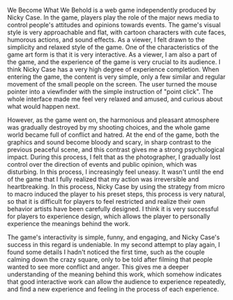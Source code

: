 We Become What We Behold is a web game independently produced by Nicky Case. In the game, players play the role of the major news media to control people's attitudes and opinions towards events. The game's visual style is very approachable and flat, with cartoon characters with cute faces, humorous actions, and sound effects. As a viewer, I felt drawn to the simplicity and relaxed style of the game. One of the characteristics of the game art form is that it is very interactive. As a viewer, I am also a part of the game, and the experience of the game is very crucial to its audience. I think Nicky Case has a very high degree of experience completion. When entering the game, the content is very simple, only a few similar and regular movement of the small people on the screen. The user turned the mouse pointer into a viewfinder with the simple instruction of "point click". The whole interface made me feel very relaxed and amused, and curious about what would happen next.

However, as the game went on, the harmonious and pleasant atmosphere was gradually destroyed by my shooting choices, and the whole game world became full of conflict and hatred. At the end of the game, both the graphics and sound become bloody and scary, in sharp contrast to the previous peaceful scene, and this contrast gives me a strong psychological impact. During this process, I felt that as the photographer, I gradually lost control over the direction of events and public opinion, which was disturbing. In this process, I increasingly feel uneasy. It wasn't until the end of the game that I fully realized that my action was irreversible and heartbreaking. In this process, Nicky Case by using the strategy from micro to macro induced the player to his preset steps, this process is very natural, so that it is difficult for players to feel restricted and realize their own behavior artists have been carefully designed. I think it is very successful for players to experience design, which allows the player to personally experience the meanings behind the work.

The game's interactivity is simple, funny, and engaging, and Nicky Case's success in this regard is undeniable. In my second attempt to play again, I found some details I hadn't noticed the first time, such as the couple calming down the crazy square, only to be told after filming that people wanted to see more conflict and anger. This gives me a deeper understanding of the meaning behind this work, which somehow indicates that good interactive work can allow the audience to experience repeatedly, and find a new experience and feeling in the process of each experience.
